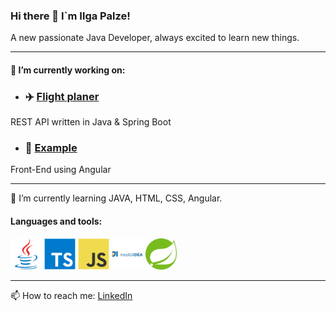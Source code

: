 ### Hi there 👋 I`m Ilga Palze!
A new passionate Java Developer, always excited to learn new things.

---
 #### 🔭 I’m currently working on:

- ### ✈️ [Flight planer](https://github.com/IlgaP/flight-planner)
 REST API written in Java & Spring Boot
 
 - ### 📁 [Example](https://github.com/IlgaP/angular-example)
 Front-End using Angular

---
 🌱 I’m currently learning JAVA, HTML, CSS, Angular. 
 #### Languages and tools:

<img src="https://github.com/devicons/devicon/blob/master/icons/java/java-original.svg" alt="Java Logo" width="50" height="50"/> <img src="https://github.com/devicons/devicon/blob/master/icons/typescript/typescript-original.svg" alt="TypeScript Logo" width="50" height="50"/> <img src="https://github.com/devicons/devicon/blob/master/icons/javascript/javascript-original.svg" alt="JavaScript Logo" width="50" height="50"/> <img src="https://github.com/devicons/devicon/blob/master/icons/intellij/intellij-original-wordmark.svg" alt="IntelliJ Logo" width="50" height="50"/> <img src="https://github.com/devicons/devicon/blob/master/icons/spring/spring-original.svg" alt="Spring Logo" width="50" height="50"/>

---
📫 How to reach me: [LinkedIn](https://www.linkedin.com/in/ilga-palze/)

<!--
**IlgaP/IlgaP** is a ✨ _special_ ✨ repository because its `README.md` (this file) appears on your GitHub profile.

Here are some ideas to get you started:

- 🔭 I’m currently working on ...
- 🌱 I’m currently learning ...
- 👯 I’m looking to collaborate on ...
- 🤔 I’m looking for help with ...
- 💬 Ask me about ...
- 📫 How to reach me: ...
- 😄 Pronouns: ...
- ⚡ Fun fact: ...
-->
